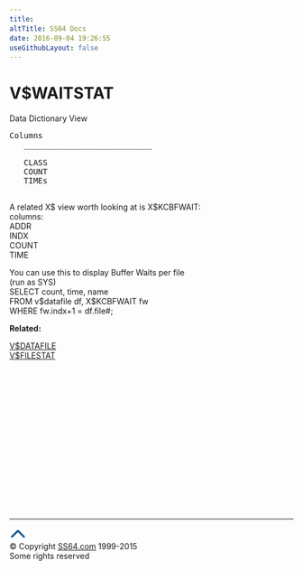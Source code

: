 ```yaml
---
title:
altTitle: SS64 Docs
date: 2016-09-04 19:26:55
useGithubLayout: false
---
```

<!-- #BeginLibraryItem "/Library/head_orav.lbi" --><!-- #EndLibraryItem --><h1>V$WAITSTAT </h1>  
 <p> Data Dictionary View </p> 
 
<pre>Columns
   ___________________________
 
   CLASS
   COUNT
   TIMEs

</pre>
<p>A related X$ view worth looking at is X$KCBFWAIT: <br>
  columns:
    <br>
  ADDR <br>
  INDX <br>
  COUNT <br>
TIME </p>
<p> You can use this to display Buffer Waits per file <br>
  (run
      as SYS) <br>
  <span class="code">SELECT count, time, name <br>
  FROM v$datafile df, X$KCBFWAIT fw <br>
  WHERE
  fw.indx+1 = df.file#;</span></p>
<p><b>Related:</b></p>
<p><a href="V$DATAFILE.html">V$DATAFILE<br>
</a><a href="V$FILESTAT.html">V$FILESTAT</a> <a href="V$DATAFILE.html"> </a></p><!-- #BeginLibraryItem "/Library/foot_orad.lbi" --><p>
<!-- oracle-footer -->
<ins class="adsbygoogle" style="display:inline-block;width:300px;height:250px" data-ad-client="ca-pub-6140977852749469" data-ad-slot="4275490898"></ins>
<script>
(adsbygoogle = window.adsbygoogle || []).push({});
</script></p>
<hr>
<div id="bl" class="footer"><a href="V$WAITSTAT.html#"><img src="../images/top.png" width="30" height="22" alt="Back to the Top"></a></div>
<div id="br" class="footer, tagline">© Copyright <a href="http://ss64.com/">SS64.com</a> 1999-2015<br>
Some rights reserved</div>
<!-- #EndLibraryItem -->

